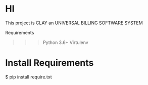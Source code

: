 # HI 

  This project is CLAY an UNIVERSAL BILLING SOFTWARE SYSTEM

Requirements
  >>> Python 3.6+
  >>> Virtulenv

# Install Requirements

   $ pip install require.txt


 
